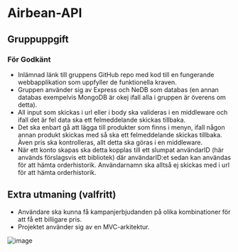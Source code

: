 
# Airbean-API
## Gruppuppgift
### För Godkänt
* Inlämnad länk till gruppens GitHub repo med kod till en fungerande webbapplikation som uppfyller de funktionella kraven. 
* Gruppen använder sig av Express och NeDB som databas (en annan databas exempelvis MongoDB är okej ifall alla i gruppen är överens om detta).
* All input som skickas i url eller i body ska valideras i en middleware och ifall det är fel data ska ett felmeddelande skickas tillbaka.
* Det ska enbart gå att lägga till produkter som finns i menyn, ifall någon annan produkt skickas med så ska ett felmeddelande skickas tillbaka. Även pris ska kontrolleras, allt detta ska göras i en middleware.
* När ett konto skapas ska detta kopplas till ett slumpat användarID (här används förslagsvis ett bibliotek) där användarID:et sedan kan användas för att hämta orderhistorik. Användarnamn ska alltså ej skickas med i url för att hämta orderhistorik.

## Extra utmaning (valfritt)
* Användare ska kunna få kampanjerbjudanden på olika kombinationer för att få ett billigare pris. 
* Projektet använder sig av en MVC-arkitektur.


![image](https://github.com/AdreanRodriguez/Airbean-API/assets/143543945/5ccedb49-efe4-465e-ab77-cc3b419deb6d)

